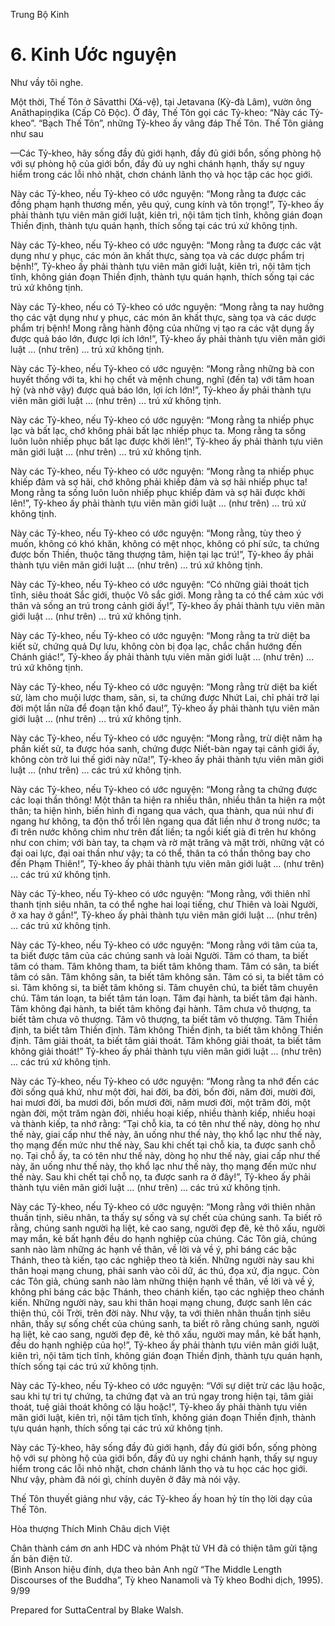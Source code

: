  

Trung Bộ Kinh

# 6\. Kinh Ước nguyện

Như vầy tôi nghe.

Một thời, Thế Tôn ở Sāvatthi (Xá-vệ), tại Jetavana (Kỳ-đà Lâm), vườn ông Anāthapiṇḍika (Cấp Cô Ðộc). Ở đây, Thế Tôn gọi các Tỷ-kheo: “Này các Tỷ-kheo”. “Bạch Thế Tôn”, những Tỷ-kheo ấy vâng đáp Thế Tôn. Thế Tôn giảng như sau

—Các Tỷ-kheo, hãy sống đầy đủ giới hạnh, đầy đủ giới bổn, sống phòng hộ với sự phòng hộ của giới bổn, đầy đủ uy nghi chánh hạnh, thấy sự nguy hiểm trong các lỗi nhỏ nhặt, chơn chánh lãnh thọ và học tập các học giới.

Này các Tỷ-kheo, nếu Tỷ-kheo có ước nguyện: “Mong rằng ta được các đồng phạm hạnh thương mến, yêu quý, cung kính và tôn trọng!”, Tỷ-kheo ấy phải thành tựu viên mãn giới luật, kiên trì, nội tâm tịch tĩnh, không gián đoạn Thiền định, thành tựu quán hạnh, thích sống tại các trú xứ không tịnh.

Này các Tỷ-kheo, nếu Tỷ-kheo có ước nguyện: “Mong rằng ta được các vật dụng như y phục, các món ăn khất thực, sàng tọa và các dược phẩm trị bệnh!”, Tỷ-kheo ấy phải thành tựu viên mãn giới luật, kiên trì, nội tâm tịch tĩnh, không gián đoạn Thiền định, thành tựu quán hạnh, thích sống tại các trú xứ không tịnh.

Này các Tỷ-kheo, nếu có Tỷ-kheo có ước nguyện: “Mong rằng ta nay hưởng thọ các vật dụng như y phục, các món ăn khất thực, sàng tọa và các dược phẩm trị bệnh! Mong rằng hành động của những vị tạo ra các vật dụng ấy được quả báo lớn, được lợi ích lớn!”, Tỷ-kheo ấy phải thành tựu viên mãn giới luật … (như trên) … trú xứ không tịnh.

Này các Tỷ-kheo, nếu Tỷ-kheo có ước nguyện: “Mong rằng những bà con huyết thống với ta, khi họ chết và mệnh chung, nghĩ (đến ta) với tâm hoan hỷ (và nhờ vậy) được quả báo lớn, lợi ích lớn!”, Tỷ-kheo ấy phải thành tựu viên mãn giới luật … (như trên) … trú xứ không tịnh.

Này các Tỷ-kheo, nếu Tỷ-kheo có ước nguyện: “Mong rằng ta nhiếp phục lạc và bất lạc, chớ không phải bất lạc nhiếp phục ta. Mong rằng ta sống luôn luôn nhiếp phục bất lạc được khởi lên!”, Tỷ-kheo ấy phải thành tựu viên mãn giới luật … (như trên) … trú xứ không tịnh.

Này các Tỷ-kheo, nếu Tỷ-kheo có ước nguyện: “Mong rằng ta nhiếp phục khiếp đảm và sợ hãi, chớ không phải khiếp đảm và sợ hãi nhiếp phục ta! Mong rằng ta sống luôn luôn nhiếp phục khiếp đảm và sợ hãi được khởi lên!”, Tỷ-kheo ấy phải thành tựu viên mãn giới luật … (như trên) … trú xứ không tịnh.

Này các Tỷ-kheo, nếu Tỷ-kheo có ước nguyện: “Mong rằng, tùy theo ý muốn, không có khó khăn, không có mệt nhọc, không có phí sức, ta chứng được bốn Thiền, thuộc tăng thượng tâm, hiện tại lạc trú!”, Tỷ-kheo ấy phải thành tựu viên mãn giới luật … (như trên) … trú xứ không tịnh.

Này các Tỷ-kheo, nếu Tỷ-kheo có ước nguyện: “Có những giải thoát tịch tĩnh, siêu thoát Sắc giới, thuộc Vô sắc giới. Mong rằng ta có thể cảm xúc với thân và sống an trú trong cảnh giới ấy!”, Tỷ-kheo ấy phải thành tựu viên mãn giới luật … (như trên) … trú xứ không tịnh.

Này các Tỷ-kheo, nếu Tỷ-kheo có ước nguyện: “Mong rằng ta trừ diệt ba kiết sử, chứng quả Dự lưu, không còn bị đọa lạc, chắc chắn hướng đến Chánh giác!”, Tỷ-kheo ấy phải thành tựu viên mãn giới luật … (như trên) … trú xứ không tịnh.

Này các Tỷ-kheo, nếu Tỷ-kheo có ước nguyện: “Mong rằng trừ diệt ba kiết sử, làm cho muội lược tham, sân, si, ta chứng được Nhứt Lai, chỉ phải trở lại đời một lần nữa để đoạn tận khổ đau!”, Tỷ-kheo ấy phải thành tựu viên mãn giới luật … (như trên) … trú xứ không tịnh.

Này các Tỷ-kheo, nếu Tỷ-kheo có ước nguyện: “Mong rằng, trừ diệt năm hạ phần kiết sử, ta được hóa sanh, chứng được Niết-bàn ngay tại cảnh giới ấy, không còn trở lui thế giới này nữa!”, Tỷ-kheo ấy phải thành tựu viên mãn giới luật … (như trên) … các trú xứ không tịnh.

Này các Tỷ-kheo, nếu Tỷ-kheo có ước nguyện: “Mong rằng ta chứng được các loại thần thông! Một thân ta hiện ra nhiều thân, nhiều thân ta hiện ra một thân; ta hiện hình, biến hình đi ngang qua vách, qua thành, qua núi như đi ngang hư không, ta độn thổ trồi lên ngang qua đất liền như ở trong nước; ta đi trên nước không chìm như trên đất liền; ta ngồi kiết già đi trên hư không như con chim; với bàn tay, ta chạm và rờ mặt trăng và mặt trời, những vật có đại oai lực, đại oai thần như vậy; ta có thể, thân ta có thần thông bay cho đến Phạm Thiên!”, Tỷ-kheo ấy phải thành tựu viên mãn giới luật … (như trên) … các trú xứ không tịnh.

Này các Tỷ-kheo, nếu Tỷ-kheo có ước nguyện: “Mong rằng, với thiên nhĩ thanh tịnh siêu nhân, ta có thể nghe hai loại tiếng, chư Thiên và loài Người, ở xa hay ở gần!”, Tỷ-kheo ấy phải thành tựu viên mãn giới luật … (như trên) … các trú xứ không tịnh.

Này các Tỷ-kheo, nếu Tỷ-kheo có ước nguyện: “Mong rằng với tâm của ta, ta biết được tâm của các chúng sanh và loài Người. Tâm có tham, ta biết tâm có tham. Tâm không tham, ta biết tâm không tham. Tâm có sân, ta biết tâm có sân. Tâm không sân, ta biết tâm không sân. Tâm có si, ta biết tâm có si. Tâm không si, ta biết tâm không si. Tâm chuyên chú, ta biết tâm chuyên chú. Tâm tán loạn, ta biết tâm tán loạn. Tâm đại hành, ta biết tâm đại hành. Tâm không đại hành, ta biết tâm không đại hành. Tâm chưa vô thượng, ta biết tâm chưa vô thượng. Tâm vô thượng, ta biết tâm vô thượng. Tâm Thiền định, ta biết tâm Thiền định. Tâm không Thiền định, ta biết tâm không Thiền định. Tâm giải thoát, ta biết tâm giải thoát. Tâm không giải thoát, ta biết tâm không giải thoát!” Tỷ-kheo ấy phải thành tựu viên mãn giới luật … (như trên) … các trú xứ không tịnh.

Này các Tỷ-kheo, nếu Tỷ-kheo có ước nguyện: “Mong rằng ta nhớ đến các đời sống quá khứ, như một đời, hai đời, ba đời, bốn đời, năm đời, mười đời, hai mươi đời, ba mươi đời, bốn mươi đời, năm mươi đời, một trăm đời, một ngàn đời, một trăm ngàn đời, nhiều hoại kiếp, nhiều thành kiếp, nhiều hoại và thành kiếp, ta nhớ rằng: “Tại chỗ kia, ta có tên như thế này, dòng họ như thế này, giai cấp như thế này, ăn uống như thế này, thọ khổ lạc như thế này, thọ mạng đến mức như thế này, Sau khi chết tại chỗ kia, ta được sanh chỗ nọ. Tại chỗ ấy, ta có tên như thế này, dòng họ như thế này, giai cấp như thế này, ăn uống như thế này, thọ khổ lạc như thế này, thọ mạng đến mức như thế này. Sau khi chết tại chỗ nọ, ta được sanh ra ở đây!”, Tỷ-kheo ấy phải thành tựu viên mãn giới luật … (như trên) … các trú xứ không tịnh.

Này các Tỷ-kheo, nếu Tỷ-kheo có ước nguyện: “Mong rằng với thiên nhãn thuần tịnh, siêu nhân, ta thấy sự sống và sự chết của chúng sanh. Ta biết rõ rằng, chúng sanh người hạ liệt, kẻ cao sang, người đẹp đẽ, kẻ thô xấu, người may mắn, kẻ bất hạnh đều do hạnh nghiệp của chúng. Các Tôn giả, chúng sanh nào làm những ác hạnh về thân, về lời và về ý, phỉ báng các bậc Thánh, theo tà kiến, tạo các nghiệp theo tà kiến. Những người này sau khi thân hoại mạng chung, phải sanh vào cõi dữ, ác thú, đọa xứ, địa ngục. Còn các Tôn giả, chúng sanh nào làm những thiện hạnh về thân, về lời và về ý, không phỉ báng các bậc Thánh, theo chánh kiến, tạo các nghiệp theo chánh kiến. Những người này, sau khi thân hoại mạng chung, được sanh lên các thiện thú, cõi Trời, trên đời này. Như vậy, ta với thiên nhãn thuần tịnh siêu nhân, thấy sự sống chết của chúng sanh, ta biết rõ rằng chúng sanh, người hạ liệt, kẻ cao sang, người đẹp đẽ, kẻ thô xấu, người may mắn, kẻ bất hạnh, đều do hạnh nghiệp của họ!”, Tỷ-kheo ấy phải thành tựu viên mãn giới luật, kiên trì, nội tâm tịch tĩnh, không gián đoạn Thiền định, thành tựu quán hạnh, thích sống tại các trú xứ không tịnh.

Này các Tỷ-kheo, nếu Tỷ-kheo có ước nguyện: “Với sự diệt trừ các lậu hoặc, sau khi tự tri tự chứng, ta chứng đạt và an trú ngay trong hiện tại, tâm giải thoát, tuệ giải thoát không có lậu hoặc!”, Tỷ-kheo ấy phải thành tựu viên mãn giới luật, kiên trì, nội tâm tịch tĩnh, không gián đoạn Thiền định, thành tựu quán hạnh, thích sống tại các trú xứ không tịnh.

Này các Tỷ-kheo, hãy sống đầy đủ giới hạnh, đầy đủ giới bổn, sống phòng hộ với sự phòng hộ của giới bổn, đầy đủ uy nghi chánh hạnh, thấy sự nguy hiểm trong các lỗi nhỏ nhặt, chơn chánh lãnh thọ và tu học các học giới. Như vậy, phàm đã nói gì, chính duyên ở đây mà nói vậy.

Thế Tôn thuyết giảng như vậy, các Tỷ-kheo ấy hoan hỷ tín thọ lời dạy của Thế Tôn.

Hòa thượng Thích Minh Châu dịch Việt

Chân thành cám ơn anh HDC và nhóm Phật tử VH đã có thiện tâm gửi tặng ấn bản điện tử.  
(Bình Anson hiệu đính, dựa theo bản Anh ngữ “The Middle Length Discourses of the Buddha”, Tỳ kheo Nanamoli và Tỳ kheo Bodhi dịch, 1995).  
9/99

Prepared for SuttaCentral by Blake Walsh.